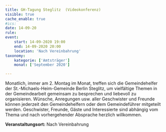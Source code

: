 ```yaml
---
title: GH-Tagung Steglitz  (Videokonferenz)
visible: true
cache_enable: true
#ics: 
date: 14-09-20
rule: 
event:
	start: 14-09-2020 19:00
	end: 14-09-2020 20:00
	location: 'Nach Vereinbahrung'
taxonomy:
	kategorie: ['Amtsträger']
	monat: ['September 2020']

---
```

Monatlich, immer am 2. Montag im Monat, treffen sich die Gemeindehelfer der St.-Michaels-Heim-Gemeinde Berlin Steglitz, um vielfältige Themen in der Gemeindearbeit gemeinsam zu besprechen und liebevoll zu organisieren. Wünsche, Anregungen usw. aller Geschwister und Freunde können jederzeit den Gemeindehelfern oder dem Gemeindeführer mitgeteilt werden. Geschwister, Freunde, Gäste und Interessierte sind abhängig vom Thema und nach vorhergehender Absprache herzlich willkommen.



**Veranstaltungsort:** Nach Vereinbahrung

